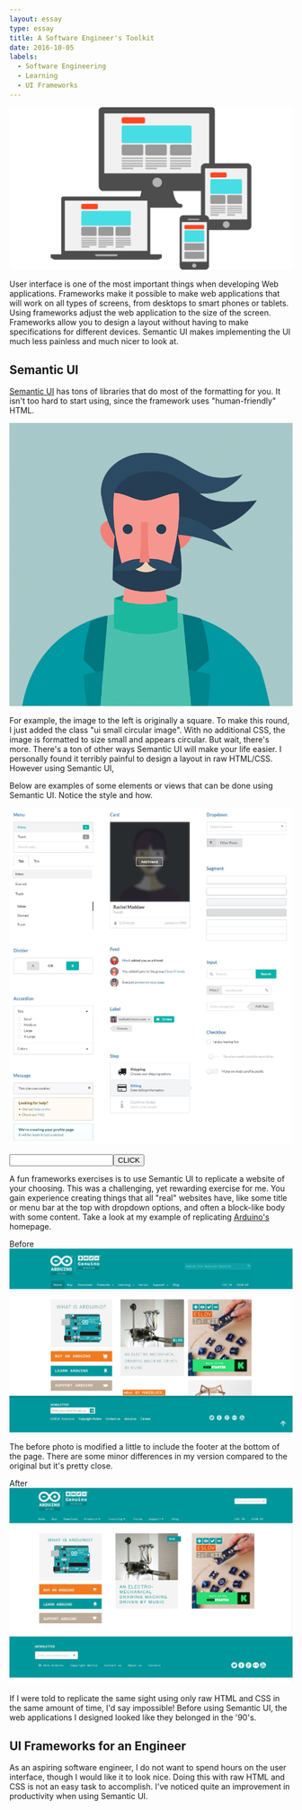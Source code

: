 ```yaml
---
layout: essay
type: essay
title: A Software Engineer's Toolkit
date: 2016-10-05
labels:
  - Software Engineering
  - Learning
  - UI Frameworks
---
```


<img class="ui medium centered rounded image" src="../images/ui.png">

User interface is one of the most important things when developing Web applications. Frameworks make it possible to make web applications that will work on all types of screens, from desktops to smart phones or tablets. Using frameworks adjust the web application to the size of the screen. Frameworks allow you to design a layout without having to make specifications for different devices.
Semantic UI makes implementing the UI much less painless and much nicer to look at. 

<!--WHAT ARE UI FRAMEWORKS? -->
<!--WHY DO WE USE THEM? -->
<!--WHY NOT USE RAW HTML & CSS?-->
<!---IT IS A PAIN-->
<!---SEMANTIC UI MAKES THINGS EASY AND PRETTY-->

## Semantic UI

<a href="http://semantic-ui.com/">Semantic UI</a> has tons of libraries that do most of the formatting for you. It isn't too hard to start using, since the framework uses "human-friendly" HTML. 


<img class= "ui small floated circular image" src="../images/semantic_profile.png">

For example, the image to the left is originally a square. To make this round, I just added the class "ui small circular image". With no additional CSS, the image is formatted to size small and appears circular.
But wait, there's more. There's a ton of other ways Semantic UI will make your life easier. I personally found it terribly painful to design a layout in raw HTML/CSS. However using Semantic UI, 

Below are examples of some elements or views that can be done using Semantic UI. Notice the style and how.

<img class="ui fluid image" src="../images/semantic.JPG">

<input type="text"><button type="button">CLICK</button>

A fun frameworks exercises is to use Semantic UI to replicate a website of your choosing. This was a challenging, yet rewarding exercise for me. You gain experience creating things that all "real" websites have, like some title or menu bar at the top with dropdown options, and often a block-like body with some content. Take a look at my example of replicating <a href="https://www.arduino.cc/"> Arduino's</a> homepage.
<!--<img class="ui medium floated image"src="../images/arduino_before">-->
<!--<img class="ui medium floated image"src="../images/arduino_after">-->

<div class="ui one column grid">
  <div class="column">
    <div class="ui fluid image">
      <div class="ui red right ribbon label">
        Before
      </div>
      <img src="/images/arduino_before.JPG">
    </div>
    <p>The before photo is modified a little to include the footer at the bottom of the page. There are some minor differences in my version compared to the original but it's pretty close. </p>
    <div class="ui fluid image">
      <div class="ui red right ribbon label">
        After
      </div>
      <img src="/images/arduino_after.JPG">
    </div>
  </div>
</div>


If I were told to replicate the same sight using only raw HTML and CSS in the same amount of time, I'd say impossible! Before using Semantic UI, the web applications I designed looked like they belonged in the '90's.

## UI Frameworks for an Engineer


<!--SOFFTWARE ENGINEERING BENEFITS:;-->
<!--- BE ABLE TO QUICKLY DEVELOP BEAUTIFUL WEB APPLICATIONS -->
As an aspiring software engineer, I do not want to spend hours on the user interface, though I would like it to look nice. Doing this with raw HTML and CSS is not an easy task to accomplish. I've noticed quite an improvement in productivity when using Semantic UI.

